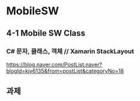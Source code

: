 # MobileSW

## 4-1 Mobile SW Class

### C# 문자, 클래스, 객체 // Xamarin StackLayout

https://blog.naver.com/PostList.naver?blogId=kjy6135&from=postList&categoryNo=18

## 과제
